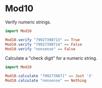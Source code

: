 # Mod10

Verify numeric strings.

```elm
import Mod10

Mod10.verify "79927398713" == True
Mod10.verify "79927398714" == False
Mod10.verify "nonsense" == False
```

Calculate a "check digit" for a numeric string.

```elm
import Mod10

Mod10.calculate "7992739871" == Just '3'
Mod10.calculate "nonsense" == Nothing
```
